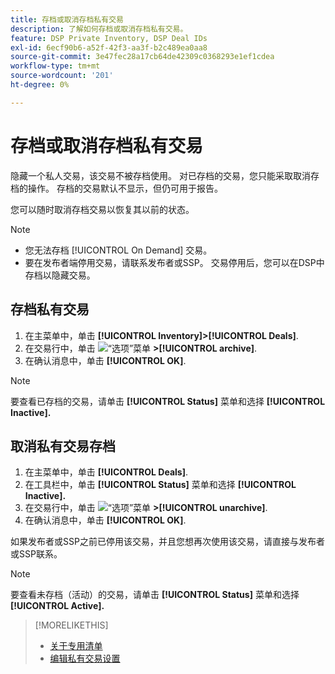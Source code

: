 ```yaml
---
title: 存档或取消存档私有交易
description: 了解如何存档或取消存档私有交易。
feature: DSP Private Inventory, DSP Deal IDs
exl-id: 6ecf90b6-a52f-42f3-aa3f-b2c489ea0aa8
source-git-commit: 3e47fec28a17cb64de42309c0368293e1ef1cdea
workflow-type: tm+mt
source-wordcount: '201'
ht-degree: 0%

---
```


# 存档或取消存档私有交易

隐藏一个私人交易，该交易不被存档使用。 对已存档的交易，您只能采取取消存档的操作。 存档的交易默认不显示，但仍可用于报告。

您可以随时取消存档交易以恢复其以前的状态。

>[!NOTE]
>
>* 您无法存档 [!UICONTROL On Demand] 交易。
>* 要在发布者端停用交易，请联系发布者或SSP。 交易停用后，您可以在DSP中存档以隐藏交易。


## 存档私有交易

1. 在主菜单中，单击 **[!UICONTROL Inventory]>[!UICONTROL Deals]**.
1. 在交易行中，单击 ![“选项”菜单](/help/dsp/assets/options-menu.png) **>[!UICONTROL archive]**.
1. 在确认消息中，单击 **[!UICONTROL OK]**.

>[!NOTE]
>
>要查看已存档的交易，请单击 **[!UICONTROL Status]** 菜单和选择 **[!UICONTROL Inactive].**

## 取消私有交易存档

1. 在主菜单中，单击 **[!UICONTROL Deals]**.
1. 在工具栏中，单击 **[!UICONTROL Status]** 菜单和选择 **[!UICONTROL Inactive].**
1. 在交易行中，单击  ![“选项”菜单](/help/dsp/assets/options-menu.png) **>[!UICONTROL unarchive]**.
1. 在确认消息中，单击 **[!UICONTROL OK]**.

如果发布者或SSP之前已停用该交易，并且您想再次使用该交易，请直接与发布者或SSP联系。

>[!NOTE]
>
>要查看未存档（活动）的交易，请单击 **[!UICONTROL Status]** 菜单和选择 **[!UICONTROL Active].**

>[!MORELIKETHIS]
>
>* [关于专用清单](private-inventory-about.md)
>* [编辑私有交易设置](/help/dsp/inventory/deal-id-edit.md)

